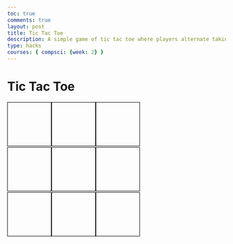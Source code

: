 ```yaml
---
toc: true
comments: true
layout: post
title: Tic Tac Toe
description: A simple game of tic tac toe where players alternate taking turns. It is played on a 3x3 board and the first to get three in a row wins either horizontally, vertically, or diagnally wins. If all spots are taken up without three in a row, then it is a draw.
type: hacks
courses: { compsci: {week: 2} }
---
```

<html>
<head>
  <style>
    .board {
      display: grid;
      grid-template-columns: repeat(3, 100px);
      grid-gap: 2px;
    }
    .cell {
      width: 100px;
      height: 100px;
      border: 1px solid black;
      text-align: center;
      font-size: 24px;
      cursor: pointer;
    }
  </style>
</head>
<body>
  <h1>Tic Tac Toe</h1>
  <div class="board" id="board">
    <div class="cell" onclick="makeMove(0, 0)"></div>
    <div class="cell" onclick="makeMove(0, 1)"></div>
    <div class="cell" onclick="makeMove(0, 2)"></div>
    <div class="cell" onclick="makeMove(1, 0)"></div>
    <div class="cell" onclick="makeMove(1, 1)"></div>
    <div class="cell" onclick="makeMove(1, 2)"></div>
    <div class="cell" onclick="makeMove(2, 0)"></div>
    <div class="cell" onclick="makeMove(2, 1)"></div>
    <div class="cell" onclick="makeMove(2, 2)"></div>
  </div>
  <p id="status"></p>
  <script>
    let currentPlayer = 'X';
    let board = [
      ['', '', ''],
      ['', '', ''],
      ['', '', '']
    ];
    function makeMove(row, col) {
      if (board[row][col] === '' && !checkWinner()) {
        board[row][col] = currentPlayer;
        document.getElementById('board').children[row * 3 + col].textContent = currentPlayer;
        if (checkWinner()) {
          document.getElementById('status').textContent = `${currentPlayer} wins!`;
        } else if (boardIsFull()) {
          document.getElementById('status').textContent = "It's a draw!";
        } else {
          currentPlayer = currentPlayer === 'X' ? 'O' : 'X';
          document.getElementById('status').textContent = `Current player: ${currentPlayer}`;
        }
      }
    }
    function checkWinner() {
      for (let i = 0; i < 3; i++) {
        if (board[i][0] === currentPlayer && board[i][1] === currentPlayer && board[i][2] === currentPlayer) {
          return true;
        }
        if (board[0][i] === currentPlayer && board[1][i] === currentPlayer && board[2][i] === currentPlayer) {
          return true;
        }
      }
      if (board[0][0] === currentPlayer && board[1][1] === currentPlayer && board[2][2] === currentPlayer) {
        return true;
      }
      if (board[0][2] === currentPlayer && board[1][1] === currentPlayer && board[2][0] === currentPlayer) {
        return true;
      }
      return false;
    }
    function boardIsFull() {
      for (let row = 0; row < 3; row++) {
        for (let col = 0; col < 3; col++) {
          if (board[row][col] === '') {
            return false;
          }
        }
      }
      return true;
    }
  </script>

  
</body>
</html>

<script src="https://utteranc.es/client.js"
        repo="csp2"
        issue-term="pathname"
        theme="github-light"
        crossorigin="anonymous"
        async>
  </script>
